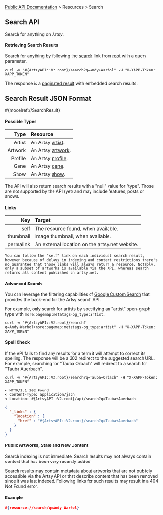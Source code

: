 [Public API Documentation](/v2) &gt; Resources &gt; Search

## Search API

Search for anything on Artsy.

#### Retrieving Search Results

Search for anything by following the [search](#{ArtsyAPI::V2.root}/search) link from [root](#{ArtsyAPI::V2.root}) with a query parameter.

```
curl -v "#{ArtsyAPI::V2.root}/search?q=Andy+Warhol" -H "X-XAPP-Token: XAPP_TOKEN"
```

The response is a [paginated result](/v2/docs/pagination) with embedded search results.

## Search Result JSON Format

#{modelref://SearchResult}

#### Possible Types

Type          | Resource                                           |
-------------:|:---------------------------------------------------|
Artist        | An Artsy [artist](/v2/docs/artists).                  |
Artwork       | An Artsy [artwork](/v2/docs/artworks).                |
Profile       | An Artsy [profile](/v2/docs/profiles).                |
Gene          | An Artsy [gene](/v2/docs/genes).                      |
Show          | An Artsy [show](/v2/docs/shows).                      |

The API will also return search results with a "null" value for "type". Those are not supported by the API (yet) and may include features, posts or shows.

#### Links

Key        | Target                                          |
----------:|:------------------------------------------------|
self       | The resource found, when available.             |
thumbnail  | Image thumbnail, when available.                |
permalink  | An external location on the artsy.net website.  |

``` alert[warning]
You can follow the "self" link on each individual search result, however because of delays in indexing and content restrictions there's no guarantee that those links will always return a resource. Notably, only a subset of artworks is available via the API, whereas search returns all content published on artsy.net.
```

#### Advanced Search

You can leverage the filtering capabilities of [Google Custom Search](https://developers.google.com/custom-search/v2/docs/structured_search) that provides the back-end for the Artsy search API.

For example, only search for artists by specifying an "artist" open-graph type with `more:pagemap:metatags-og_type:artist`.

```
curl -v "#{ArtsyAPI::V2.root}/search?q=Andy+Warhol+more:pagemap:metatags-og_type:artist" -H "X-XAPP-Token: XAPP_TOKEN"
```

#### Spell Check

If the API fails to find any results for a term it will attempt to correct its spelling. The response will be a 302 redirect to the suggested search URL. For example, searching for "Tauba Orbach" will redirect to a search for "Tauba Auerbach".

```
curl -v "#{ArtsyAPI::V2.root}/search?q=Tauba+Orbach" -H "X-XAPP-Token: XAPP_TOKEN"

< HTTP/1.1 302 Found
< Content-Type: application/json
< Location: #{ArtsyAPI::V2.root}/api/search?q=Tauba+Auerbach
```

``` json
{
  "_links" : {
    "location" : {
      "href" : "#{ArtsyAPI::V2.root}/search?q=Tauba+Auerbach"
    }
  }
}
```

#### Public Artworks, Stale and New Content

Search indexing is not immediate. Search results may not always contain content that has been very recently added.

Search results may contain metadata about artworks that are not publicly accessible via the Artsy API or that describe content that has been removed since it was last indexed. Following links for such results may result in a 404 Not Found error.

#### Example

``` json
#{resource://search/q=Andy Warhol}
```
